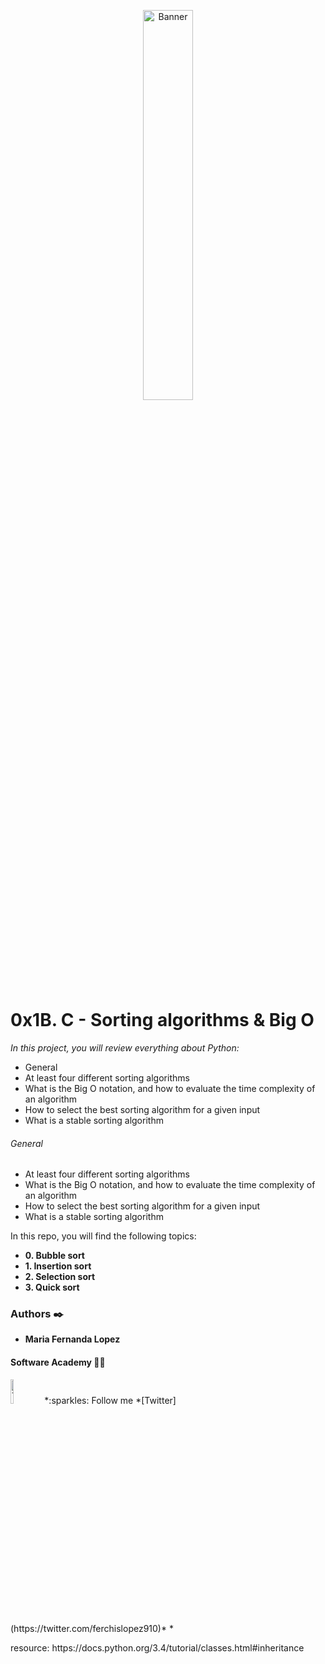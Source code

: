 <p align="center"><img src='https://embed-ssl.wistia.com/deliveries/70d6f4e10e2badb5ef394f00c17ad2bc1c14f6e7.jpg' alt='Banner' width=40%></p>

# 0x1B. C - Sorting algorithms & Big O

<p>

_In this project, you will review everything about Python:_

- General
- At least four different sorting algorithms
- What is the Big O notation, and how to evaluate the time complexity of an algorithm
- How to select the best sorting algorithm for a given input
- What is a stable sorting algorithm



###### General
- At least four different sorting algorithms
- What is the Big O notation, and how to evaluate the time complexity of an algorithm
- How to select the best sorting algorithm for a given input
- What is a stable sorting algorithm
<p>

In this repo, you will find the following topics:

* __0. Bubble sort__
* __1. Insertion sort__
* __2. Selection sort__
* __3. Quick sort__

### Authors :black_nib:
* __Maria Fernanda Lopez__

#### Software Academy 👨‍💻

<p aling="center">
<a>
<img src="https://i.pinimg.com/originals/ba/46/c8/ba46c8090ccc536ef26c005f9f2fc404.gif" alt="Twitter" width=10% /></a>
*:sparkles: Follow me *[Twitter](https://twitter.com/ferchislopez910)*
*<p aling="center">

<p>resource:
https://docs.python.org/3.4/tutorial/classes.html#inheritance
<p>
